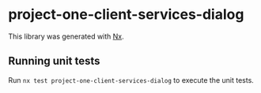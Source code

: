 # project-one-client-services-dialog

This library was generated with [Nx](https://nx.dev).

## Running unit tests

Run `nx test project-one-client-services-dialog` to execute the unit tests.
